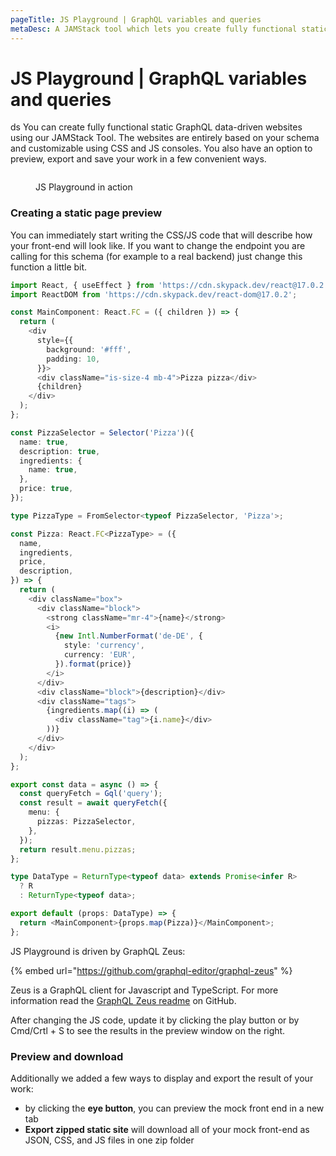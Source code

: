 ```yaml
---
pageTitle: JS Playground | GraphQL variables and queries
metaDesc: A JAMStack tool which lets you create fully functional static & data-driven websites. Visualize all the GraphQL variables and queries in your schema.
---
```


# JS Playground | GraphQL variables and queries
ds
You can create fully functional static GraphQL data-driven websites using our JAMStack Tool. The websites are entirely based on your schema and customizable using CSS and JS consoles. You also have an option to preview, export and save your work in a few convenient ways.

<figure><img src="../../.gitbook/assets/jsplayground production.gif" alt=""><figcaption><p>JS Playground in action</p></figcaption></figure>

### Creating a static page preview

You can immediately start writing the CSS/JS code that will describe how your front-end will look like. If you want to change the endpoint you are calling for this schema (for example to a real backend) just change this function a little bit.

```typescript
import React, { useEffect } from 'https://cdn.skypack.dev/react@17.0.2';
import ReactDOM from 'https://cdn.skypack.dev/react-dom@17.0.2';

const MainComponent: React.FC = ({ children }) => {
  return (
    <div
      style={{
        background: '#fff',
        padding: 10,
      }}>
      <div className="is-size-4 mb-4">Pizza pizza</div>
      {children}
    </div>
  );
};

const PizzaSelector = Selector('Pizza')({
  name: true,
  description: true,
  ingredients: {
    name: true,
  },
  price: true,
});

type PizzaType = FromSelector<typeof PizzaSelector, 'Pizza'>;

const Pizza: React.FC<PizzaType> = ({
  name,
  ingredients,
  price,
  description,
}) => {
  return (
    <div className="box">
      <div className="block">
        <strong className="mr-4">{name}</strong>
        <i>
          {new Intl.NumberFormat('de-DE', {
            style: 'currency',
            currency: 'EUR',
          }).format(price)}
        </i>
      </div>
      <div className="block">{description}</div>
      <div className="tags">
        {ingredients.map((i) => (
          <div className="tag">{i.name}</div>
        ))}
      </div>
    </div>
  );
};

export const data = async () => {
  const queryFetch = Gql('query');
  const result = await queryFetch({
    menu: {
      pizzas: PizzaSelector,
    },
  });
  return result.menu.pizzas;
};

type DataType = ReturnType<typeof data> extends Promise<infer R>
  ? R
  : ReturnType<typeof data>;

export default (props: DataType) => {
  return <MainComponent>{props.map(Pizza)}</MainComponent>;
};
```

JS Playground is driven by GraphQL Zeus:

{% embed url="https://github.com/graphql-editor/graphql-zeus" %}

Zeus is a GraphQL client for Javascript and TypeScript. For more information read the [GraphQL Zeus readme](https://github.com/graphql-editor/graphql-zeus) on GitHub.

After changing the JS code, update it by clicking the play button or by Cmd/Crtl + S to see the results in the preview window on the right.

### Preview and download&#x20;

Additionally we added a few ways to display and export the result of your work:

- by clicking the **eye button**, you can preview the mock front end in a new tab
- **Export zipped static site** will download all of your mock front-end as JSON, CSS, and JS files in one zip folder
